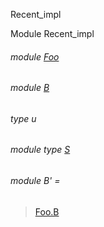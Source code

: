 Recent_impl

Module Recent_impl

<a id="module-Foo"></a>

###### module [Foo](Recent_impl.Foo.md)

<a id="module-B"></a>

###### module [B](Recent_impl.B.md)

<a id="type-u"></a>

###### type u

<a id="module-type-S"></a>

###### module type [S](Recent_impl.module-type-S.md)

<a id="module-B'"></a>

###### module B' =

> [Foo.B](Recent_impl.Foo.B.md)

